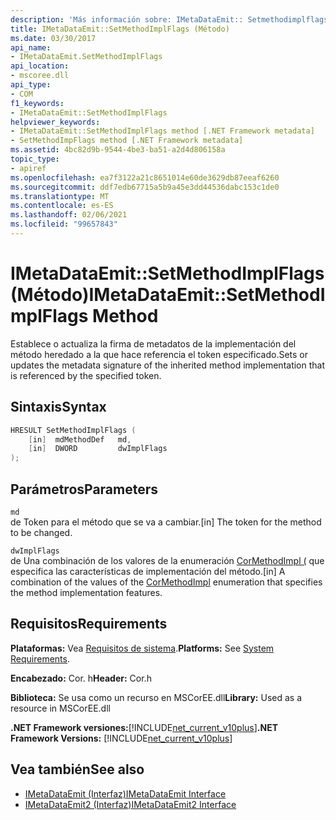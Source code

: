 ```yaml
---
description: 'Más información sobre: IMetaDataEmit:: Setmethodimplflags ((método)'
title: IMetaDataEmit::SetMethodImplFlags (Método)
ms.date: 03/30/2017
api_name:
- IMetaDataEmit.SetMethodImplFlags
api_location:
- mscoree.dll
api_type:
- COM
f1_keywords:
- IMetaDataEmit::SetMethodImplFlags
helpviewer_keywords:
- IMetaDataEmit::SetMethodImplFlags method [.NET Framework metadata]
- SetMethodImpFlags method [.NET Framework metadata]
ms.assetid: 4bc82d9b-9544-4be3-ba51-a2d4d806158a
topic_type:
- apiref
ms.openlocfilehash: ea7f3122a21c8651014e60de3629db87eeaf6260
ms.sourcegitcommit: ddf7edb67715a5b9a45e3dd44536dabc153c1de0
ms.translationtype: MT
ms.contentlocale: es-ES
ms.lasthandoff: 02/06/2021
ms.locfileid: "99657843"
---
```

# <a name="imetadataemitsetmethodimplflags-method"></a><span data-ttu-id="4828f-103">IMetaDataEmit::SetMethodImplFlags (Método)</span><span class="sxs-lookup"><span data-stu-id="4828f-103">IMetaDataEmit::SetMethodImplFlags Method</span></span>

<span data-ttu-id="4828f-104">Establece o actualiza la firma de metadatos de la implementación del método heredado a la que hace referencia el token especificado.</span><span class="sxs-lookup"><span data-stu-id="4828f-104">Sets or updates the metadata signature of the inherited method implementation that is referenced by the specified token.</span></span>  
  
## <a name="syntax"></a><span data-ttu-id="4828f-105">Sintaxis</span><span class="sxs-lookup"><span data-stu-id="4828f-105">Syntax</span></span>  
  
```cpp  
HRESULT SetMethodImplFlags (
    [in]  mdMethodDef   md,
    [in]  DWORD         dwImplFlags
);  
```  
  
## <a name="parameters"></a><span data-ttu-id="4828f-106">Parámetros</span><span class="sxs-lookup"><span data-stu-id="4828f-106">Parameters</span></span>  

 `md`  
 <span data-ttu-id="4828f-107">de Token para el método que se va a cambiar.</span><span class="sxs-lookup"><span data-stu-id="4828f-107">[in] The token for the method to be changed.</span></span>  
  
 `dwImplFlags`  
 <span data-ttu-id="4828f-108">de Una combinación de los valores de la enumeración [CorMethodImpl (](cormethodimpl-enumeration.md) que especifica las características de implementación del método.</span><span class="sxs-lookup"><span data-stu-id="4828f-108">[in] A combination of the values of the [CorMethodImpl](cormethodimpl-enumeration.md) enumeration that specifies the method implementation features.</span></span>  
  
## <a name="requirements"></a><span data-ttu-id="4828f-109">Requisitos</span><span class="sxs-lookup"><span data-stu-id="4828f-109">Requirements</span></span>  

 <span data-ttu-id="4828f-110">**Plataformas:** Vea [Requisitos de sistema](../../get-started/system-requirements.md).</span><span class="sxs-lookup"><span data-stu-id="4828f-110">**Platforms:** See [System Requirements](../../get-started/system-requirements.md).</span></span>  
  
 <span data-ttu-id="4828f-111">**Encabezado:** Cor. h</span><span class="sxs-lookup"><span data-stu-id="4828f-111">**Header:** Cor.h</span></span>  
  
 <span data-ttu-id="4828f-112">**Biblioteca:** Se usa como un recurso en MSCorEE.dll</span><span class="sxs-lookup"><span data-stu-id="4828f-112">**Library:** Used as a resource in MSCorEE.dll</span></span>  
  
 <span data-ttu-id="4828f-113">**.NET Framework versiones:**[!INCLUDE[net_current_v10plus](../../../../includes/net-current-v10plus-md.md)]</span><span class="sxs-lookup"><span data-stu-id="4828f-113">**.NET Framework Versions:** [!INCLUDE[net_current_v10plus](../../../../includes/net-current-v10plus-md.md)]</span></span>  
  
## <a name="see-also"></a><span data-ttu-id="4828f-114">Vea también</span><span class="sxs-lookup"><span data-stu-id="4828f-114">See also</span></span>

- [<span data-ttu-id="4828f-115">IMetaDataEmit (Interfaz)</span><span class="sxs-lookup"><span data-stu-id="4828f-115">IMetaDataEmit Interface</span></span>](imetadataemit-interface.md)
- [<span data-ttu-id="4828f-116">IMetaDataEmit2 (Interfaz)</span><span class="sxs-lookup"><span data-stu-id="4828f-116">IMetaDataEmit2 Interface</span></span>](imetadataemit2-interface.md)
